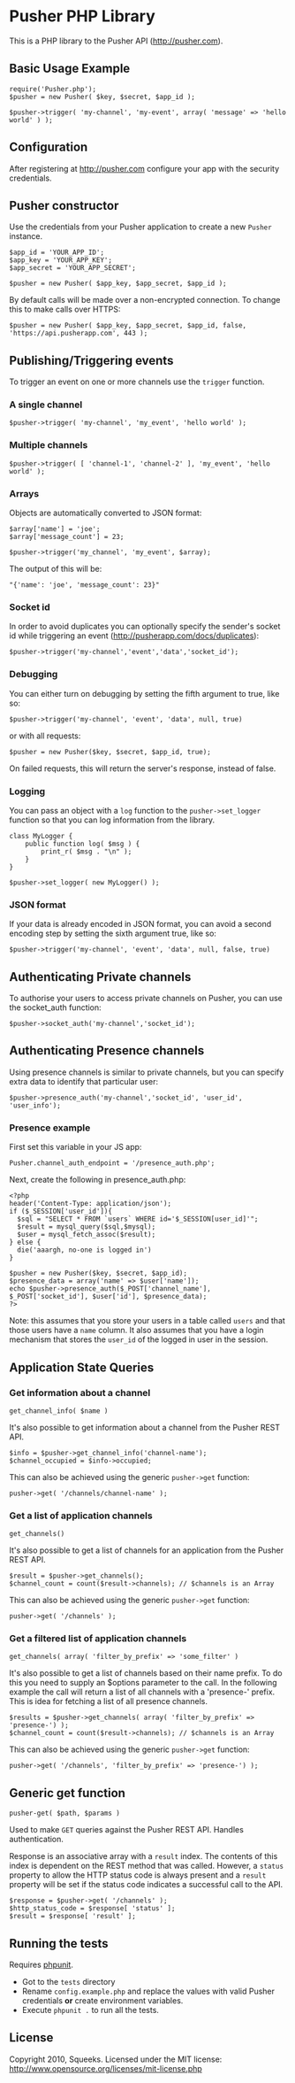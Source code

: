# Pusher PHP Library

This is a PHP library to the Pusher API (http://pusher.com).

## Basic Usage Example

    require('Pusher.php');
    $pusher = new Pusher( $key, $secret, $app_id );

    $pusher->trigger( 'my-channel', 'my-event', array( 'message' => 'hello world' ) );
    
## Configuration

After registering at <http://pusher.com> configure your app with the security credentials.

## Pusher constructor

Use the credentials from your Pusher application to create a new `Pusher` instance.

    $app_id = 'YOUR_APP_ID';
    $app_key = 'YOUR_APP_KEY';
    $app_secret = 'YOUR_APP_SECRET';

    $pusher = new Pusher( $app_key, $app_secret, $app_id );

By default calls will be made over a non-encrypted connection. To change this to make calls over HTTPS:

    $pusher = new Pusher( $app_key, $app_secret, $app_id, false, 'https://api.pusherapp.com', 443 );

## Publishing/Triggering events

To trigger an event on one or more channels use the `trigger` function.

### A single channel
    
    $pusher->trigger( 'my-channel', 'my_event', 'hello world' );

### Multiple channels

    $pusher->trigger( [ 'channel-1', 'channel-2' ], 'my_event', 'hello world' );

### Arrays

Objects are automatically converted to JSON format:

    $array['name'] = 'joe';
    $array['message_count'] = 23;

    $pusher->trigger('my_channel', 'my_event', $array);

The output of this will be:

    "{'name': 'joe', 'message_count': 23}"

### Socket id

In order to avoid duplicates you can optionally specify the sender's socket id while triggering an event (http://pusherapp.com/docs/duplicates):

    $pusher->trigger('my-channel','event','data','socket_id');

### Debugging

You can either turn on debugging by setting the fifth argument to true, like so:

    $pusher->trigger('my-channel', 'event', 'data', null, true)

or with all requests:

    $pusher = new Pusher($key, $secret, $app_id, true);

On failed requests, this will return the server's response, instead of false.

### Logging

You can pass an object with a `log` function to the `pusher->set_logger` function so that you can log information from the library.

    class MyLogger {
        public function log( $msg ) {
            print_r( $msg . "\n" );
        }
    }
    
    $pusher->set_logger( new MyLogger() );

### JSON format

If your data is already encoded in JSON format, you can avoid a second encoding step by setting the sixth argument true, like so:

	$pusher->trigger('my-channel', 'event', 'data', null, false, true)

## Authenticating Private channels

To authorise your users to access private channels on Pusher, you can use the socket_auth function:

    $pusher->socket_auth('my-channel','socket_id');

## Authenticating Presence channels

Using presence channels is similar to private channels, but you can specify extra data to identify that particular user:

    $pusher->presence_auth('my-channel','socket_id', 'user_id', 'user_info');

### Presence example

First set this variable in your JS app:

    Pusher.channel_auth_endpoint = '/presence_auth.php';

Next, create the following in presence_auth.php:

    <?php
    header('Content-Type: application/json');
    if ($_SESSION['user_id']){
      $sql = "SELECT * FROM `users` WHERE id='$_SESSION[user_id]'";
      $result = mysql_query($sql,$mysql);
      $user = mysql_fetch_assoc($result);
    } else {
      die('aaargh, no-one is logged in')
    }
    
    $pusher = new Pusher($key, $secret, $app_id);
    $presence_data = array('name' => $user['name']);
    echo $pusher->presence_auth($_POST['channel_name'], $_POST['socket_id'], $user['id'], $presence_data);
    ?>

Note: this assumes that you store your users in a table called `users` and that those users have a `name` column. It also assumes that you have a login mechanism that stores the `user_id` of the logged in user in the session.

## Application State Queries

### Get information about a channel

    get_channel_info( $name )

It's also possible to get information about a channel from the Pusher REST API.

    $info = $pusher->get_channel_info('channel-name');
    $channel_occupied = $info->occupied;

This can also be achieved using the generic `pusher->get` function:

    pusher->get( '/channels/channel-name' );    
    
### Get a list of application channels

    get_channels()

It's also possible to get a list of channels for an application from the Pusher REST API.

    $result = $pusher->get_channels();
    $channel_count = count($result->channels); // $channels is an Array

This can also be achieved using the generic `pusher->get` function:

    pusher->get( '/channels' );
  
### Get a filtered list of application channels

    get_channels( array( 'filter_by_prefix' => 'some_filter' )

It's also possible to get a list of channels based on their name prefix. To do this you need to supply an $options parameter to the call. In the following example the call will return a list of all channels with a 'presence-' prefix. This is idea for fetching a list of all presence channels.

    $results = $pusher->get_channels( array( 'filter_by_prefix' => 'presence-') );
    $channel_count = count($result->channels); // $channels is an Array

This can also be achieved using the generic `pusher->get` function:

    pusher->get( '/channels', 'filter_by_prefix' => 'presence-') );

## Generic get function

    pusher-get( $path, $params ) 

Used to make `GET` queries against the Pusher REST API. Handles authentication.

Response is an associative array with a `result` index. The contents of this index is dependent on the REST method that was called. However, a `status` property to allow the HTTP status code is always present and a `result` property will be set if the status code indicates a successful call to the API.

    $response = $pusher->get( '/channels' );
    $http_status_code = $response[ 'status' ];
    $result = $response[ 'result' ];
    
## Running the tests

Requires [phpunit](https://github.com/sebastianbergmann/phpunit/).

* Got to the `tests` directory
* Rename `config.example.php` and replace the values with valid Pusher credentials **or** create environment variables.
* Execute `phpunit .` to run all the tests.
    
## License

Copyright 2010, Squeeks. Licensed under the MIT license: http://www.opensource.org/licenses/mit-license.php 

